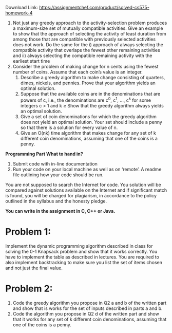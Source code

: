 Download Link: https://assignmentchef.com/product/solved-cs575-homework-4
<br>
<ol>

 <li>Not just any greedy approach to the activity-selection problem produces a maximum-size set of mutually compatible activities. Give an example to show that the approach of selecting the activity of least duration from among those that are compatible with previously selected activities does not work. Do the same for the i) approach of always selecting the compatible activity that overlaps the fewest other remaining activities and ii) always selecting the compatible remaining activity with the earliest start time</li>

 <li>Consider the problem of making change for n cents using the fewest number of coins. Assume that each coin’s value is an integer.

  <ol>

   <li>Describe a greedy algorithm to make change consisting of quarters, dimes, nickels, and pennies. Prove that your algorithm yields an optimal solution.</li>

   <li>Suppose that the available coins are in the denominations that are powers of c, i.e., the denominations are c<sup>0</sup>, c<sup>1</sup>, …, c<sup>k</sup> for some integers c &gt; 1 and k ≥ Show that the greedy algorithm always yields an optimal solution.</li>

   <li>Give a set of coin denominations for which the greedy algorithm does not yield an optimal solution. Your set should include a penny so that there is a solution for every value of n.</li>

   <li>Give an O(nk) time algorithm that makes change for any set of k different coin denominations, assuming that one of the coins is a penny.</li>

  </ol></li>

</ol>




<strong>Programming Part What to hand in? </strong>

<ol>

 <li>Submit code with in-line documentation</li>

 <li>Run your code on your local machine as well as on ‘remote’. A readme file outlining how your code should be run.</li>

</ol>




You are not supposed to search the Internet for code. You solution will be compared against solutions available on the Internet and if significant match is found, you will be charged for plagiarism, in accordance to the policy outlined in the syllabus and the honesty pledge.

<strong>You can write in the assignment in C, C++ or Java. </strong>




<h1>Problem 1:</h1>

Implement the dynamic programming algorithm described in class for solving the 0-1 Knapsack problem and show that it works correctly. You have to implement the table as described in lectures. You are required to also implement backtracking to make sure you list the set of items chosen and not just the final value.

<strong> </strong>

<h1>Problem 2:</h1>

<ol>

 <li>Code the greedy algorithm you propose in Q2 a and b of the written part and show that is works for the set of inputs described in parts a and b.</li>

 <li>Code the algorithm you propose in Q2 d of the written part and show that it works for any set of k different coin denominations, assuming that one of the coins is a penny.</li>

</ol>


